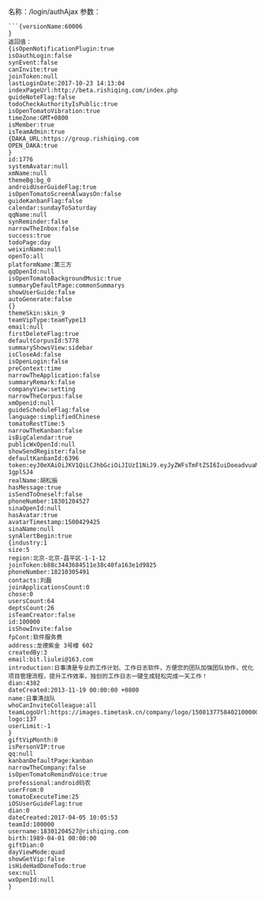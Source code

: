 名称：/login/authAjax
参数：
```jsonGET
```{versionName:60006
}
返回值：
{isOpenNotificationPlugin:true
isOauthLogin:false
synEvent:false
canInvite:true
joinToken:null
lastLoginDate:2017-10-23 14:13:04
indexPageUrl:http://beta.rishiqing.com/index.php
guideNoteFlag:false
todoCheckAuthorityIsPublic:true
isOpenTomatoVibration:true
timeZone:GMT+0800
isMember:true
isTeamAdmin:true
{DAKA_URL:https://group.rishiqing.com
OPEN_DAKA:true
}
id:1776
systemAvatar:null
xmName:null
themeBg:bg_0
androidUserGuideFlag:true
isOpenTomatoScreenAlwaysOn:false
guideKanbanFlag:false
calendar:sundayToSaturday
qqName:null
synReminder:false
narrowTheInbox:false
success:true
todoPage:day
weixinName:null
openTo:all
platformName:第三方
qqOpenId:null
isOpenTomatoBackgroundMusic:true
summaryDefaultPage:commonSummarys
showUserGuide:false
autoGenerate:false
{}
themeSkin:skin_9
teamVipType:teamType13
email:null
firstDeleteFlag:true
defaultCorpusId:5778
summaryShowsView:sidebar
isCloseAd:false
isOpenLogin:false
preContext:time
narrowTheApplication:false
summaryRemark:false
companyView:setting
narrowTheCorpus:false
xmOpenid:null
guideScheduleFlag:false
language:simplifiedChinese
tomatoRestTime:5
narrowTheKanban:false
isBigCalendar:true
publicWxOpenId:null
showSendRegister:false
defaultKanbanId:6396
token:eyJ0eXAiOiJKV1QiLCJhbGciOiJIUzI1NiJ9.eyJyZWFsTmFtZSI6IuiDoeadvuaMryIsInBhc3N3b3JkIjoiYmEzMjUzODc2YWVkNmJjMjJkNGE2ZmY1M2Q4NDA2YzZhZDg2NDE5NWVkMTQ0YWI1Yzg3NjIxYjZjMjMzYjU0OGJhZWFlNjk1NmRmMzQ2ZWM4YzE3ZjVlYTEwZjM1ZWUzY2JjNTE0Nzk3ZWQ3ZGRkMzE0NTQ2NGUyYTBiYWI0MTMiLCJpZCI6MTc3NiwiZXhwIjoxNTExMzMxNDM5LCJpYXQiOjE1MDg3Mzk0MzksImF1dGhTY29wZSI6e30sInVzZXJuYW1lIjoiMTgzMDEyMDQ1MjdAcmlzaGlxaW5nLmNvbSJ9.TTDOHWkLhujOmv95tyopVTeTmxfVYPSbDBm-1gplSJ4
realName:胡松振
hasMessage:true
isSendToOneself:false
phoneNumber:18301204527
sinaOpenId:null
hasAvatar:true
avatarTimestamp:1500429425
sinaName:null
synAlertBegin:true
{industry:1
size:5
region:北京-北京-昌平区-1-1-12
joinToken:b88c3443684511e38c40fa163e1d9825
phoneNumber:18210305491
contacts:刘磊
joinApplicationsCount:0
chose:0
usersCount:64
deptsCount:26
isTeamCreator:false
id:100000
isShowInvite:false
fpCont:软件服务费
address:龙德紫金 3号楼 602
createdBy:3
email:bit.liulei@163.com
introduction:日事清是专业的工作计划、工作日志软件，方便您的团队加强团队协作，优化项目管理流程，提升工作效率，独创的工作日志一键生成轻松完成一天工作！
dian:4382
dateCreated:2013-11-19 00:00:00 +0800
name:日事清战队
whoCanInviteColleague:all
teamLogoUrl:https://images.timetask.cn/company/logo/1508137758402100000.png
logo:137
userLimit:-1
}
giftVipMonth:0
isPersonVIP:true
qq:null
kanbanDefaultPage:kanban
narrowTheCompany:false
isOpenTomatoRemindVoice:true
professional:android码农
userFrom:0
tomatoExecuteTime:25
iOSUserGuideFlag:true
dian:0
dateCreated:2017-04-05 10:05:53
teamId:100000
username:18301204527@rishiqing.com
birth:1989-04-01 00:00:00
giftDian:0
dayViewMode:quad
showGetVip:false
isHideHadDoneTodo:true
sex:null
wxOpenId:null
}
